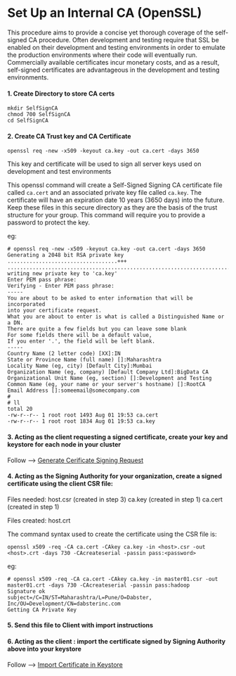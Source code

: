 # Set Up an Internal CA (OpenSSL)

This procedure aims to provide a concise yet thorough coverage of the self-signed CA procedure.  Often development and testing require that SSL be enabled on their development and testing environments in order to emulate the production environments where their code will eventually run.  Commercially available certificates incur monetary costs, and as a result, self-signed certificates are advantageous in the development and testing environments.

#### 1. Create Directory to store CA certs
```
mkdir SelfSignCA
chmod 700 SelfSignCA
cd SelfSignCA
```

#### 2. Create CA Trust key and CA Certificate
```
openssl req -new -x509 -keyout ca.key -out ca.cert -days 3650
```

This key and certificate will be used to sign all server keys used on development and test environments

This openssl command will create a Self-Signed Signing CA certificate file called `ca.cert` and an associated private key file called `ca.key`. 
The certificate will have an expiration date 10 years (3650 days) into the future.  Keep these files in this secure directory as they are the basis of the trust structure for your group.  This command will require you to provide a password to protect the key.

eg:
```
# openssl req -new -x509 -keyout ca.key -out ca.cert -days 3650
Generating a 2048 bit RSA private key
...................................+++
...........................................................................................+++
writing new private key to 'ca.key'
Enter PEM pass phrase:
Verifying - Enter PEM pass phrase:
-----
You are about to be asked to enter information that will be incorporated
into your certificate request.
What you are about to enter is what is called a Distinguished Name or a DN.
There are quite a few fields but you can leave some blank
For some fields there will be a default value,
If you enter '.', the field will be left blank.
-----
Country Name (2 letter code) [XX]:IN
State or Province Name (full name) []:Maharashtra
Locality Name (eg, city) [Default City]:Mumbai
Organization Name (eg, company) [Default Company Ltd]:BigData CA
Organizational Unit Name (eg, section) []:Development and Testing
Common Name (eg, your name or your server's hostname) []:RootCA
Email Address []:someemail@somecompany.com
#
# ll
total 20
-rw-r--r-- 1 root root 1493 Aug 01 19:53 ca.cert
-rw-r--r-- 1 root root 1834 Aug 01 19:53 ca.key
```

#### 3. Acting as the client requesting a signed certificate, create your key and keystore for each node in your cluster

Follow --> [Generate Cerificate Signing Request](https://github.com/dabsterindia/LABs/blob/master/SSL-TLS/CA/Obtain%20a%20Certificate%20from%20CA.md "Generate Cerificate Signing Request")


#### 4. Acting as the Signing Authority for your organization, create a signed certificate using the client CSR file:

Files needed:
 host.csr (created in step 3)
 ca.key (created in step 1)
 ca.cert (created in step 1)

Files created:
 host.crt

The command syntax used to create the certificate using the CSR file is:
```
openssl x509 -req -CA ca.cert -CAkey ca.key -in <host>.csr -out <host>.crt -days 730 -CAcreateserial -passin pass:<password>
```

eg:
```
# openssl x509 -req -CA ca.cert -CAkey ca.key -in master01.csr -out master01.crt -days 730 -CAcreateserial -passin pass:hadoop
Signature ok
subject=/C=IN/ST=Maharashtra/L=Pune/O=Dabster, Inc/OU=Development/CN=dabsterinc.com
Getting CA Private Key
```

#### 5. Send this file to Client with import instructions

#### 6. Acting as the client : import the certificate signed by Signing Authority above into your keystore

Follow --> [Import Certificate in Keystore](https://github.com/dabsterindia/LABs/blob/master/SSL-TLS/CA/Client%20-%20Import%20certificate%20signed%20by%20CA.md "Import Certificate in Keystore")
